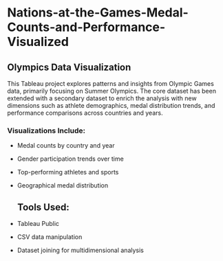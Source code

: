 # Nations-at-the-Games-Medal-Counts-and-Performance-Visualized
## Olympics Data Visualization
This Tableau project explores patterns and insights from Olympic Games data, primarily focusing on Summer Olympics. The core dataset has been extended with a secondary dataset to enrich the analysis with new dimensions such as athlete demographics, medal distribution trends, and performance comparisons across countries and years.


### Visualizations Include:
- Medal counts by country and year
- Gender participation trends over time
- Top-performing athletes and sports
- Geographical medal distribution

  ## Tools Used:
- Tableau Public
- CSV data manipulation
- Dataset joining for multidimensional analysis

